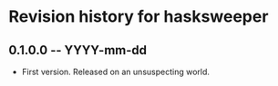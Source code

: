 # Revision history for hasksweeper

## 0.1.0.0 -- YYYY-mm-dd

* First version. Released on an unsuspecting world.
